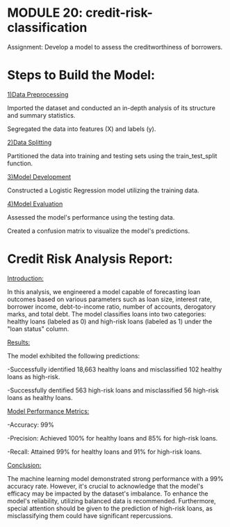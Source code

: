 # MODULE 20: credit-risk-classification

Assignment: Develop a model to assess the creditworthiness of borrowers.

# Steps to Build the Model:

<ins>1)Data Preprocessing<ins>

Imported the dataset and conducted an in-depth analysis of its structure and summary statistics.

Segregated the data into features (X) and labels (y).

<ins>2)Data Splitting<ins>

Partitioned the data into training and testing sets using the train_test_split function.

<ins>3)Model Development<ins>

Constructed a Logistic Regression model utilizing the training data.

<ins>4)Model Evaluation<ins>

Assessed the model's performance using the testing data.

Created a confusion matrix to visualize the model's predictions.


# Credit Risk Analysis Report:


<ins>Introduction:<ins>

In this analysis, we engineered a model capable of forecasting loan outcomes based on various parameters such as loan size, interest rate, borrower income, debt-to-income ratio, number of accounts, derogatory marks, and total debt. The model classifies loans into two categories: healthy loans (labeled as 0) and high-risk loans (labeled as 1) under the "loan status" column.


<ins>Results:<ins>

The model exhibited the following predictions:

-Successfully identified 18,663 healthy loans and misclassified 102 healthy loans as high-risk.

-Successfully dentified 563 high-risk loans and misclassified 56 high-risk loans as healthy loans.


<ins>Model Performance Metrics:<ins>

-Accuracy: 99%

-Precision: Achieved 100% for healthy loans and 85% for high-risk loans.

-Recall: Attained 99% for healthy loans and 91% for high-risk loans.


<ins>Conclusion:<ins>

The machine learning model demonstrated strong performance with a 99% accuracy rate. However, it's crucial to acknowledge that the model's efficacy may be impacted by the dataset's imbalance. To enhance the model's reliability, utilizing balanced data is recommended. Furthermore, special attention should be given to the prediction of high-risk loans, as misclassifying them could have significant repercussions.

